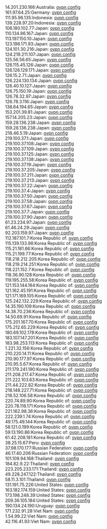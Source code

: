 14.201.230.166:Australia: [ovpn config](vpn/14_201_230_166.ovpn)  
161.97.64.25:Germany: [ovpn config](vpn/161_97_64_25.ovpn)  
111.95.96.135:Indonesia: [ovpn config](vpn/111_95_96_135.ovpn)  
139.228.97.20:Indonesia: [ovpn config](vpn/139_228_97_20.ovpn)  
106.180.102.77:Japan: [ovpn config](vpn/106_180_102_77.ovpn)  
110.134.86.167:Japan: [ovpn config](vpn/110_134_86_167.ovpn)  
113.197.150.10:Japan: [ovpn config](vpn/113_197_150_10.ovpn)  
123.198.171.93:Japan: [ovpn config](vpn/123_198_171_93.ovpn)  
124.101.30.216:Japan: [ovpn config](vpn/124_101_30_216.ovpn)  
124.219.211.107:Japan: [ovpn config](vpn/124_219_211_107.ovpn)  
125.56.56.65:Japan: [ovpn config](vpn/125_56_56_65.ovpn)  
126.115.45.126:Japan: [ovpn config](vpn/126_115_45_126.ovpn)  
126.126.129.171:Japan: [ovpn config](vpn/126_126_129_171.ovpn)  
126.15.2.71:Japan: [ovpn config](vpn/126_15_2_71.ovpn)  
126.224.130.134:Japan: [ovpn config](vpn/126_224_130_134.ovpn)  
126.40.10.127:Japan: [ovpn config](vpn/126_40_10_127.ovpn)  
126.75.150.19:Japan: [ovpn config](vpn/126_75_150_19.ovpn)  
126.78.32.97:Japan: [ovpn config](vpn/126_78_32_97.ovpn)  
126.78.3.116:Japan: [ovpn config](vpn/126_78_3_116.ovpn)  
138.64.194.65:Japan: [ovpn config](vpn/138_64_194_65.ovpn)  
153.201.39.81:Japan: [ovpn config](vpn/153_201_39_81.ovpn)  
157.14.205.23:Japan: [ovpn config](vpn/157_14_205_23.ovpn)  
159.28.136.238:Japan: [ovpn config](vpn/159_28_136_238.ovpn)  
159.28.136.238:Japan: [ovpn config](vpn/159_28_136_238.ovpn)  
218.46.5.19:Japan: [ovpn config](vpn/218_46_5_19.ovpn)  
219.100.37.1:Japan: [ovpn config](vpn/219_100_37_1.ovpn)  
219.100.37.108:Japan: [ovpn config](vpn/219_100_37_108.ovpn)  
219.100.37.109:Japan: [ovpn config](vpn/219_100_37_109.ovpn)  
219.100.37.125:Japan: [ovpn config](vpn/219_100_37_125.ovpn)  
219.100.37.138:Japan: [ovpn config](vpn/219_100_37_138.ovpn)  
219.100.37.19:Japan: [ovpn config](vpn/219_100_37_19.ovpn)  
219.100.37.205:Japan: [ovpn config](vpn/219_100_37_205.ovpn)  
219.100.37.211:Japan: [ovpn config](vpn/219_100_37_211.ovpn)  
219.100.37.213:Japan: [ovpn config](vpn/219_100_37_213.ovpn)  
219.100.37.22:Japan: [ovpn config](vpn/219_100_37_22.ovpn)  
219.100.37.4:Japan: [ovpn config](vpn/219_100_37_4.ovpn)  
219.100.37.50:Japan: [ovpn config](vpn/219_100_37_50.ovpn)  
219.100.37.58:Japan: [ovpn config](vpn/219_100_37_58.ovpn)  
219.100.37.67:Japan: [ovpn config](vpn/219_100_37_67.ovpn)  
219.100.37.7:Japan: [ovpn config](vpn/219_100_37_7.ovpn)  
219.100.37.90:Japan: [ovpn config](vpn/219_100_37_90.ovpn)  
61.23.234.97:Japan: [ovpn config](vpn/61_23_234_97.ovpn)  
61.46.24.29:Japan: [ovpn config](vpn/61_46_24_29.ovpn)  
92.203.159.97:Japan: [ovpn config](vpn/92_203_159_97.ovpn)  
112.187.101.7:Korea Republic of: [ovpn config](vpn/112_187_101_7.ovpn)  
115.139.133.98:Korea Republic of: [ovpn config](vpn/115_139_133_98.ovpn)  
115.21.181.66:Korea Republic of: [ovpn config](vpn/115_21_181_66.ovpn)  
115.21.199.77:Korea Republic of: [ovpn config](vpn/115_21_199_77.ovpn)  
118.218.212.205:Korea Republic of: [ovpn config](vpn/118_218_212_205.ovpn)  
118.219.214.251:Korea Republic of: [ovpn config](vpn/118_219_214_251.ovpn)  
118.221.152.7:Korea Republic of: [ovpn config](vpn/118_221_152_7.ovpn)  
118.36.90.128:Korea Republic of: [ovpn config](vpn/118_36_90_128.ovpn)  
119.195.255.58:Korea Republic of: [ovpn config](vpn/119_195_255_58.ovpn)  
121.153.144.184:Korea Republic of: [ovpn config](vpn/121_153_144_184.ovpn)  
121.162.45.191:Korea Republic of: [ovpn config](vpn/121_162_45_191.ovpn)  
121.171.169.105:Korea Republic of: [ovpn config](vpn/121_171_169_105.ovpn)  
125.242.132.229:Korea Republic of: [ovpn config](vpn/125_242_132_229.ovpn)  
14.35.190.109:Korea Republic of: [ovpn config](vpn/14_35_190_109.ovpn)  
14.38.70.236:Korea Republic of: [ovpn config](vpn/14_38_70_236.ovpn)  
14.50.69.91:Korea Republic of: [ovpn config](vpn/14_50_69_91.ovpn)  
175.201.167.70:Korea Republic of: [ovpn config](vpn/175_201_167_70.ovpn)  
175.212.65.229:Korea Republic of: [ovpn config](vpn/175_212_65_229.ovpn)  
180.69.102.178:Korea Republic of: [ovpn config](vpn/180_69_102_178.ovpn)  
183.107.147.201:Korea Republic of: [ovpn config](vpn/183_107_147_201.ovpn)  
183.98.253.113:Korea Republic of: [ovpn config](vpn/183_98_253_113.ovpn)  
1.221.32.156:Korea Republic of: [ovpn config](vpn/1_221_32_156.ovpn)  
210.220.14.11:Korea Republic of: [ovpn config](vpn/210_220_14_11.ovpn)  
210.90.177.97:Korea Republic of: [ovpn config](vpn/210_90_177_97.ovpn)  
210.95.5.67:Korea Republic of: [ovpn config](vpn/210_95_5_67.ovpn)  
211.179.241.190:Korea Republic of: [ovpn config](vpn/211_179_241_190.ovpn)  
211.208.217.47:Korea Republic of: [ovpn config](vpn/211_208_217_47.ovpn)  
211.222.103.63:Korea Republic of: [ovpn config](vpn/211_222_103_63.ovpn)  
211.44.222.82:Korea Republic of: [ovpn config](vpn/211_44_222_82.ovpn)  
218.148.227.71:Korea Republic of: [ovpn config](vpn/218_148_227_71.ovpn)  
218.52.106.58:Korea Republic of: [ovpn config](vpn/218_52_106_58.ovpn)  
220.74.89.90:Korea Republic of: [ovpn config](vpn/220_74_89_90.ovpn)  
220.78.116.171:Korea Republic of: [ovpn config](vpn/220_78_116_171.ovpn)  
221.162.98.36:Korea Republic of: [ovpn config](vpn/221_162_98_36.ovpn)  
222.239.1.74:Korea Republic of: [ovpn config](vpn/222_239_1_74.ovpn)  
49.175.49.144:Korea Republic of: [ovpn config](vpn/49_175_49_144.ovpn)  
58.121.0.199:Korea Republic of: [ovpn config](vpn/58_121_0_199.ovpn)  
59.13.190.86:Korea Republic of: [ovpn config](vpn/59_13_190_86.ovpn)  
61.42.208.181:Korea Republic of: [ovpn config](vpn/61_42_208_181.ovpn)  
38.25.15.67:Peru: [ovpn config](vpn/38_25_15_67.ovpn)  
37.98.170.177:Russian Federation: [ovpn config](vpn/37_98_170_177.ovpn)  
46.17.40.206:Russian Federation: [ovpn config](vpn/46_17_40_206.ovpn)  
101.109.94.168:Thailand: [ovpn config](vpn/101_109_94_168.ovpn)  
184.82.9.22:Thailand: [ovpn config](vpn/184_82_9_22.ovpn)  
223.205.233.171:Thailand: [ovpn config](vpn/223_205_233_171.ovpn)  
49.228.247.122:Thailand: [ovpn config](vpn/49_228_247_122.ovpn)  
58.11.3.101:Thailand: [ovpn config](vpn/58_11_3_101.ovpn)  
131.191.75.226:United States: [ovpn config](vpn/131_191_75_226.ovpn)  
163.182.174.159:United States: [ovpn config](vpn/163_182_174_159.ovpn)  
173.198.248.39:United States: [ovpn config](vpn/173_198_248_39.ovpn)  
209.36.105.184:United States: [ovpn config](vpn/209_36_105_184.ovpn)  
190.134.24.190:Uruguay: [ovpn config](vpn/190_134_24_190.ovpn)  
171.232.91.28:Viet Nam: [ovpn config](vpn/171_232_91_28.ovpn)  
1.54.99.22:Viet Nam: [ovpn config](vpn/1_54_99_22.ovpn)  
42.116.41.93:Viet Nam: [ovpn config](vpn/42_116_41_93.ovpn)  
